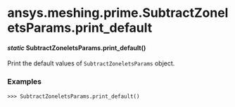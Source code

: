 # ansys.meshing.prime.SubtractZoneletsParams.print_default

<a id="ansys.meshing.prime.SubtractZoneletsParams.print_default"></a>

#### *static* SubtractZoneletsParams.print_default()

Print the default values of `SubtractZoneletsParams` object.

### Examples

```pycon
>>> SubtractZoneletsParams.print_default()
```

<!-- !! processed by numpydoc !! -->
